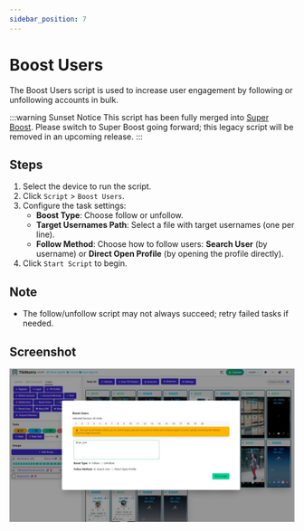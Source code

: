 ```yaml
---
sidebar_position: 7
---
```


# Boost Users

The Boost Users script is used to increase user engagement by following or unfollowing accounts in bulk.

:::warning Sunset Notice
This script has been fully merged into [Super Boost](./14.super-boost.md). Please switch to Super Boost going forward; this legacy script will be removed in an upcoming release.
:::

## Steps

1. Select the device to run the script.
2. Click `Script` > `Boost Users`.
3. Configure the task settings:
    - **Boost Type**: Choose follow or unfollow.
    - **Target Usernames Path**: Select a file with target usernames (one per line).
    - **Follow Method**: Choose how to follow users: **Search User** (by username) or **Direct Open Profile** (by opening the profile directly).
4. Click `Start Script` to begin.

## Note

- The follow/unfollow script may not always succeed; retry failed tasks if needed.

## Screenshot

![Boost Users](../img/boost-users.webp)
